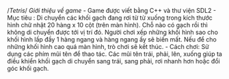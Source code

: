 /*Tetris*/
  *Giới thiệu về game*
    - Game được viết bằng C++ và thư viện SDL2
    - Mục tiêu : Di chuyển các khối gạch đang rơi từ từ xuống trong kích thước hình chữ nhật 20 hàng x 10 cột (trên màn hình). Chỗ nào có gạch rồi thì không di chuyển được tới vị        trí đó. Người chơi xếp những khối hình sao cho khối hình lấp đầy 1 hàng ngang và hàng ngang ấy sẽ biến mất. Nếu để cho những khối hình cao quá màn hình, trò chơi sẽ kết            thúc. 
    - Cách chơi: Sử dụng các phím mũi tên để thao tác. Các mũi tên trái, phải, lên, xuống giúp ta điều khiển khối gạch di chuyển sang trái, sang phải, rơi nhanh hơn hoặc đổi góc          khối gạch.
